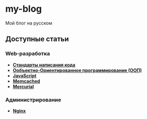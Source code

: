 my-blog
=======

Мой блог на русском

## Доступные статьи
### Web-разработка
* **[Стандарты написания кода](https://github.com/uran1980/my-blog/blob/master/coding-styleguides)**
* **[Ообъектно-Ориентированное программирование (ООП)](https://github.com/uran1980/my-blog/blob/master/OOP%20-%20ObjectOrientedProgramming/README.md)**
* **[JavaScript](https://github.com/uran1980/my-blog/blob/master/JavaScript/README.md)**
* **[Memcached](https://github.com/uran1980/my-blog/blob/master/Memcached/README.md)**
* **[Mercurial](https://github.com/uran1980/my-blog/blob/master/Mercurial/README.md)**

### Администрирование
* **[Nginx](https://github.com/uran1980/my-blog/blob/master/Nginx/README.md)**
